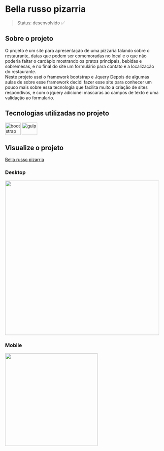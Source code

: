 ﻿# Bella russo pizarria
 
 >Status: desenvolvido ✅

## Sobre o projeto
<p> 
  O projeto é um site para apresentação de uma pizzaria falando sobre o restaurante, datas que podem ser comemoradas no local e o que não poderia faltar o cardápio
  mostrando os pratos principais, bebidas e sobremesas, e no final do site um formulário para contato e a localização do restaurante.
  <br>
  Neste projeto usei o framework bootstrap e Jquery
  Depois de algumas aulas de sobre esse framework decidi fazer esse site para conhecer um pouco mais sobre essa tecnologia que facilita muito a criação de sites respondivos,
  e com o jquery adicionei mascaras ao campos de texto e uma validação ao formulario.
</p>
 
 ## Tecnologias utilizadas no projeto 
 <div>
 
  <img align="center" alt="bootstrap" height="40" width="50" src="https://cdn.jsdelivr.net/gh/devicons/devicon/icons/bootstrap/bootstrap-original.svg" />
  <img align="center" alt="gulp" height="40" width="50" src="https://cdn.jsdelivr.net/gh/devicons/devicon/icons/jquery/jquery-plain-wordmark.svg" />
 </div>
  
 ## Visualize o projeto 
 <a href="https://pizzaria-bootstrap.vercel.app">Bella russo pizarria</a>
 <div display="block">
    <h3>Desktop</h3>
    <img  width="500px" src="https://servidor-estaticos-ashen.vercel.app/pizzaria-desktop.png">
    <br>
    <h3>Mobile</h3>
    <img  width="300px" src="https://servidor-estaticos-ashen.vercel.app/pizzaria-mobile.png">
 </div>
